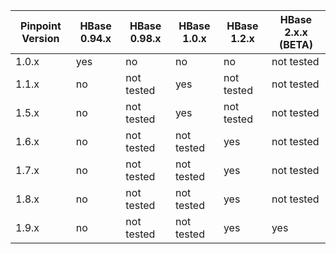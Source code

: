 Pinpoint Version | HBase 0.94.x | HBase 0.98.x | HBase 1.0.x | HBase 1.2.x | HBase 2.x.x (BETA)
---------------- | ------------ | ------------ | ----------- | ----------- | -----------
1.0.x | yes | no | no | no | not tested
1.1.x | no | not tested | yes | not tested | not tested
1.5.x | no | not tested | yes | not tested | not tested
1.6.x | no | not tested | not tested | yes | not tested
1.7.x | no | not tested | not tested | yes | not tested
1.8.x | no | not tested | not tested | yes | not tested
1.9.x | no | not tested | not tested | yes | yes 